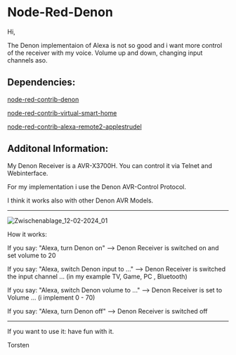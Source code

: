 # Node-Red-Denon


Hi,

The Denon implementaion of Alexa is not so good and i want more control of the receiver with my voice. Volume up and down, changing input channels aso.

## Dependencies:


[node-red-contrib-denon](https://flows.nodered.org/node/node-red-contrib-denon)

[node-red-contrib-virtual-smart-home](https://flows.nodered.org/node/node-red-contrib-virtual-smart-home)

[node-red-contrib-alexa-remote2-applestrudel](https://flows.nodered.org/node/node-red-contrib-alexa-remote2-applestrudel)



## Additonal Information:

My Denon Receiver is a AVR-X3700H.  You can control it via Telnet and Webinterface.

For my implementation i use the Denon AVR-Control Protocol.

I think it works also with other Denon AVR Models.

----------------------------------------------------

![Zwischenablage_12-02-2024_01](https://github.com/user-attachments/assets/caa911ca-650d-4a0c-a91f-43af3001b490)



How it works:

If you say: "Alexa, turn Denon on"  -->   Denon Receiver is switched on and set volume to 20<br>

If you say: "Alexa, switch Denon input to ..." -->   Denon Receiver is switched the input channel ...  (in my example TV, Game, PC , Bluetooth)<br>

If you say: "Alexa, switch Denon volume to ..." --> Denon Receiver is set to Volume ... (i implement 0 - 70)<br>
                                             
If you say: "Alexa, turn Denon off" -->   Denon Receiver is switched off<br>


-----------------------------------------------------------------------
If you want to use it: have fun with it.

Torsten
